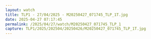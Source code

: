 ```yaml
---
layout: watch
title: TLP1 - 27/04/2025 - M20250427_071745_TLP_1T.jpg
date: 2025-04-27 07:17:45
permalink: /2025/04/27/watch/M20250427_071745_TLP_1
capture: TLP1/2025/202504/20250426/M20250427_071745_TLP_1T.jpg
---
```

